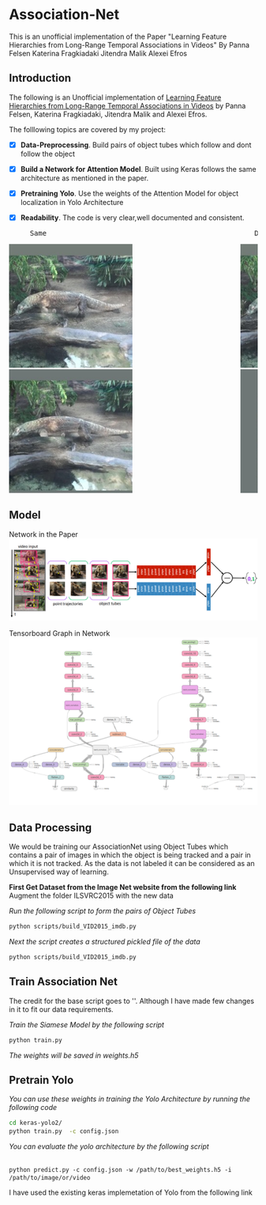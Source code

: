 # Association-Net
This is an unofficial implementation of the Paper  "Learning Feature Hierarchies from Long-Range Temporal Associations in Videos"  By Panna Felsen Katerina Fragkiadaki Jitendra Malik Alexei Efros


## Introduction

The following is an Unofficial implementation of [Learning Feature Hierarchies from Long-Range Temporal Associations in Videos](https://arxiv.org/pdf/1801.00508.pdf) by Panna Felsen, Katerina Fragkiadaki, Jitendra Malik and Alexei Efros. 

The folllowing topics are covered by my project:
- [x] **Data-Preprocessing**. Build pairs of object tubes which follow and dont follow the object
- [x] **Build a Network for Attention Model**. Built using Keras follows the same architecture as mentioned in the paper.
- [x] **Pretraining Yolo**. Use the weights of the Attention Model for object localization in Yolo Architecture 
- [x] **Readability**. The code is very clear,well documented and consistent.


<pre>     Same&nbsp;&nbsp                                                Different</pre>

<pre><img src="imgs/center.jpg" width="250">                          <img src="imgs/center.jpg" width="250">
<img src="imgs/center99.jpg" width="250">                          <img src="imgs/decenter99.jpg" width="250"></pre>


## Model

Network in the Paper
<img src="imgs/network.png" width="800">


Tensorboard Graph in Network
<img src="imgs/graph.png" width="800">



## Data Processing
We would be training our AssociationNet using Object Tubes which contains a pair of images in which the object is being tracked and a pair in which it is not tracked. As the data is not labeled it can be considered as an Unsupervised way of learning.

**First Get Dataset from the Image Net website from the following link**
Augment the folder ILSVRC2015 with the new data


*Run the following script to form the pairs of Object Tubes*

```bash
python scripts/build_VID2015_imdb.py
```
*Next the script creates a structured pickled file of the data*
```bash
python scripts/build_VID2015_imdb.py
```

## Train Association Net

The credit for the base script goes to ''. Although I have made few changes in it to fit our data requirements.

*Train the Siamese Model by the following script*
```bash 
python train.py
```
*The weights will be saved in weights.h5*

## Pretrain Yolo

*You can use these weights in training the Yolo Architecture by running the following code*

```bash
cd keras-yolo2/
python train.py  -c config.json
```

*You can evaluate the yolo architecture by the following script*
```

python predict.py -c config.json -w /path/to/best_weights.h5 -i /path/to/image/or/video
```

I have used the existing keras implemetation of Yolo from the following link
